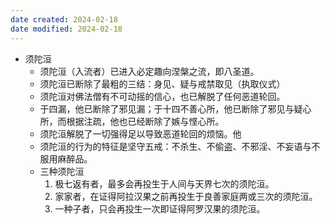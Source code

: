 ```yaml
---
date created: 2024-02-18
date modified: 2024-02-18
---
```

- 须陀洹 
    - 须陀洹（入流者）已进入必定趣向涅槃之流，即八圣道。
    - 须陀洹已断除了最粗的三结：身见、疑与戒禁取见（执取仪式）
    - 须陀洹对佛法僧有不可动摇的信心，也已解脱了任何恶道轮回。
    - 于四漏，他已断除了邪见漏；于十四不善心所，他已断除了邪见与疑心所，而根据注疏，他也已经断除了嫉与悭心所。
    - 须陀洹解脱了一切强得足以导致恶道轮回的烦恼。他
    - 须陀洹的行为的特征是坚守五戒：不杀生、不偷盗、不邪淫、不妄语与不服用麻醉品。 
    - 三种须陀洹
        1. 极七返有者，最多会再投生于人间与天界七次的须陀洹。 
        2. 家家者，在证得阿拉汉果之前再投生于良善家庭两或三次的须陀洹。
        3. 一种子者，只会再投生一次即证得阿罗汉果的须陀洹。
